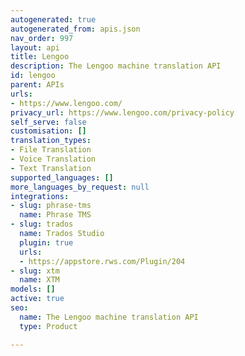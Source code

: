 ```yaml
---
autogenerated: true
autogenerated_from: apis.json
nav_order: 997
layout: api
title: Lengoo
description: The Lengoo machine translation API
id: lengoo
parent: APIs
urls:
- https://www.lengoo.com/
privacy_url: https://www.lengoo.com/privacy-policy
self_serve: false
customisation: []
translation_types:
- File Translation
- Voice Translation
- Text Translation
supported_languages: []
more_languages_by_request: null
integrations:
- slug: phrase-tms
  name: Phrase TMS
- slug: trados
  name: Trados Studio
  plugin: true
  urls:
  - https://appstore.rws.com/Plugin/204
- slug: xtm
  name: XTM
models: []
active: true
seo:
  name: The Lengoo machine translation API
  type: Product

---
```


